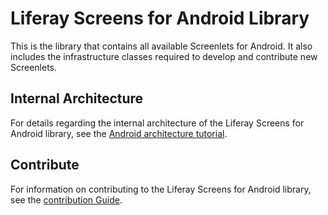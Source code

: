# Liferay Screens for Android Library

This is the library that contains all available Screenlets for Android. It also includes the infrastructure classes required to develop and contribute new Screenlets. 

## Internal Architecture

For details regarding the internal architecture of the Liferay Screens for Android library, see the [Android architecture tutorial](https://dev.liferay.com/develop/tutorials/-/knowledge_base/6-2/architecture-of-liferay-screens-for-android).

## Contribute

For information on contributing to the Liferay Screens for Android library, see the [contribution Guide](../../CONTRIBUTING.md).
